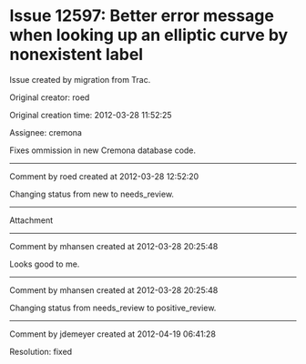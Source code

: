 # Issue 12597: Better error message when looking up an elliptic curve by nonexistent label

Issue created by migration from Trac.

Original creator: roed

Original creation time: 2012-03-28 11:52:25

Assignee: cremona

Fixes ommission in new Cremona database code.


---

Comment by roed created at 2012-03-28 12:52:20

Changing status from new to needs_review.


---

Attachment


---

Comment by mhansen created at 2012-03-28 20:25:48

Looks good to me.


---

Comment by mhansen created at 2012-03-28 20:25:48

Changing status from needs_review to positive_review.


---

Comment by jdemeyer created at 2012-04-19 06:41:28

Resolution: fixed
